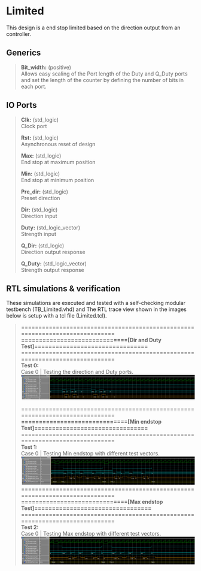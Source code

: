 # Limited
This design is a end stop limited based on the direction output from an controller.<br>

  ## Generics
  > **Bit_width:** (positive)<br> Allows easy scaling of the Port length of the Duty and Q_Duty ports and set the length of the counter by defining the number of bits in each port.<br>
  
  ## IO Ports
  > **Clk:** (std_logic)<br>   Clock port<br>
  > 
  > **Rst:** (std_logic)<br>   Asynchronous reset of design<br>
  > 
  > **Max:** (std_logic)<br>   End stop at maximum position <br> 
  > 
  > **Min:** (std_logic)<br>   End stop at minimum position <br> 
  > 
  > **Pre_dir:** (std_logic)<br>        Preset direction <br> 
  >
  > **Dir:** (std_logic)<br>            Direction input <br> 
  >
  > **Duty:** (std_logic_vector)<br>    Strength  input <br> 
  >
  > **Q_Dir:** (std_logic)<br>          Direction output response <br> 
  >
  > **Q_Duty:** (std_logic_vector)<br>  Strength  output response <br> 
 
  ## RTL simulations & verification
  These simulations are executed and tested with a self-checking modular testbench (TB_Limited.vhd) and
  The RTL trace view shown in the images below is setup with a tcl file (Limited.tcl).

> =============================================================================<br>
> **==============================[Dir and Duty Test]================================**<br>
> =============================================================================<br>
> **Test 0:**<br>
> Case 0 | Testing the direction and Duty ports.
> ![Dir_and_Duty_Test0](Images/Test0_Dir_and_Duty_RTL_view.png "Dir & Duty Test0")
>
> =============================================================================<br>
> **==============================[Min endstop Test]================================**<br>
> =============================================================================<br>
> **Test 1:**<br>
> Case 0 | Testing Min endstop with different test vectors.
> ![Min_endstop_Test1](Images/Test1_Min_endstop_RTL_view.png "Min endstop Test1")
> =============================================================================<br>
> **==============================[Max endstop Test]=================================**<br>
> =============================================================================<br>
> **Test 2:**<br>
> Case 0 | Testing Max endstop with different test vectors.
> ![Max_endstop_Test2](Images/Test2_Max_endstop_RTL_view.png "Max endstop Test2")

